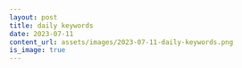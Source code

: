 ```yaml
---
layout: post
title: daily keywords
date: 2023-07-11
content_url: assets/images/2023-07-11-daily-keywords.png
is_image: true
---
```


